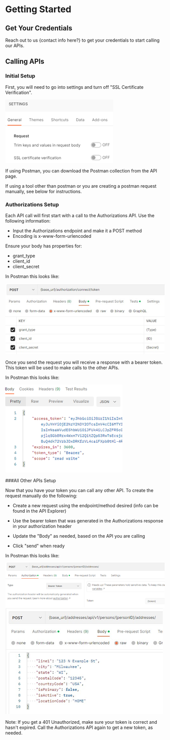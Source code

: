 # Getting Started

## Get Your Credentials

Reach out to us {contact info here?} to get your credentials to start calling our APIs.

## Calling APIs

### Initial Setup

First, you will need to go into settings and turn off "SSL Certificate Verification".

![SSLCert](/assets/images/Getting_Started/SSLCert_Setting.png)

If using Postman, you can download the Postman collection from the API page. 

If using a tool other than postman or you are creating a postman request manually, see below for instructions.

### Authorizations Setup

Each API call will first start with a call to the Authorizations API. Use the following information:

- Input the Authorizations endpoint and make it a POST method
- Encoding is x-www-form-urlencoded

Ensure your body has properties for:
 - grant_type
 - client_id
 - client_secret

In Postman this looks like:

![AuthorizationsSetup](/assets/images/Authorization_Body.jpg)

Once you send the request you will receive a response with a bearer token. This token will be used to make calls to the other APIs.

In Postman this looks like:

![AuthorizationsToken](/assets/images/Authorization_Token.png)

###All Other APIs Setup

Now that you have your token you can call any other API. To create the request manually do the following:

- Create a new request using the endpoint/method desired (info can be found in the API Explorer)
- Use the bearer token that was generated in the Authorizations response in your authorization header
- Update the "Body" as needed, based on the API you are calling

- Click "send" when ready

In Postman this looks like:

![APISetup](/assets/images/Getting_Started/API_Setup.png "API Setup")
![APIBody](/assets/images/Getting_Started/API_Body.jpg)

Note: If you get a 401 Unauthorized, make sure your token is correct and hasn't expired. Call the Authorizations API again to get a new token, as needed.



 
